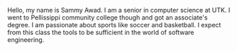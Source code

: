 Hello, my name is Sammy Awad. I am a senior in computer science at UTK. I went to Pellissippi community college though and got an associate's degree. I am passionate about sports like soccer and basketball. I expect from this class the tools to be sufficient in the world of software engineering. 
